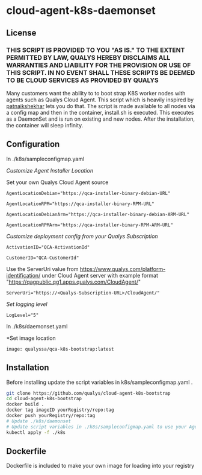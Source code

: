 # cloud-agent-k8s-daemonset

## License
### THIS SCRIPT IS PROVIDED TO YOU "AS IS." TO THE EXTENT PERMITTED BY LAW, QUALYS HEREBY DISCLAIMS ALL WARRANTIES AND LIABILITY FOR THE PROVISION OR USE OF THIS SCRIPT. IN NO EVENT SHALL THESE SCRIPTS BE DEEMED TO BE CLOUD SERVICES AS PROVIDED BY QUALYS


Many customers want the ability to to boot strap K8S worker nodes with agents such as Qualys Cloud Agent. This script which is heavily inspired by [patnaikshekhar](https://github.com/patnaikshekhar/AKSNodeInstaller) lets you do that. The script is made available to all nodes via a config map and then in the container, install.sh is executed. This executes as a DaemonSet and is run on existing and new nodes. After the installation, the container will sleep infinity.

## Configuration

In ./k8s/sampleconfigmap.yaml

*Customize Agent Installer Location*

Set your own Qualys Cloud Agent source
```
AgentLocationDebian="https://qca-installer-binary-debian-URL"

AgentLocationRPM="https://qca-installer-binary-RPM-URL"

AgentLocationDebianArm="https://qca-installer-binary-debian-ARM-URL"

AgentLocationRPMArm="https://qca-installer-binary-RPM-ARM-URL"
```

*Customize deployment config from your Qualys Subscription*
```
ActivationID="QCA-ActivationId"

CustomerID="QCA-CustomerId"
```

Use the ServerUri value from https://www.qualys.com/platform-identification/ under Cloud Agent server with example format "https://qagpublic.qg1.apps.qualys.com/CloudAgent/"
```
ServerUri="https://<Qualys-Subscription-URL>/CloudAgent/"
```

*Set logging level*
```
LogLevel="5"
```

In ./k8s/daemonset.yaml

*Set image location

```
image: qualyssa/qca-k8s-bootstrap:latest
```

## Installation

Before installing update the script variables in k8s/sampleconfigmap.yaml .

```sh
git clone https://github.com/qualys/cloud-agent-k8s-bootstrap
cd cloud-agent-k8s-bootstrap
docker build .
docker tag imageID yourRegistry/repo:tag
docker push yourRegistry/repo:tag
# Update ./k8s/daemonset
# Update script variables in ./k8s/sampleconfigmap.yaml to use your Agent Installer Binary URLs, ActivationID, CustomerID, ServerURI, and image location
kubectl apply -f ./k8s
```

## Dockerfile
Dockerfile is included to make your own image for loading into your registry
